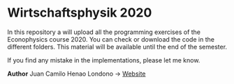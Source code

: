 # Wirtschaftsphysik 2020

In this repository a will upload all the programming exercises of the Econophysics course 2020.
You can check or download the code in the different folders. This material will be available
until the end of the semester.

If you find any mistake in the implementations, please let me know.

**Author** Juan Camilo Henao Londono -> [Website](https://juanhenao21.github.io/)
